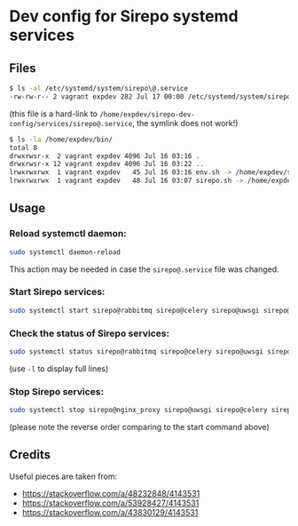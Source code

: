 # Dev config for Sirepo systemd services

## Files
```bash
$ ls -al /etc/systemd/system/sirepo\@.service
-rw-rw-r-- 2 vagrant expdev 282 Jul 17 00:00 /etc/systemd/system/sirepo@.service
```
(this file is a hard-link to `/home/expdev/sirepo-dev-config/services/sirepo@.service`, the symlink does not work!)

```bash
$ ls -la /home/expdev/bin/
total 8
drwxrwsr-x  2 vagrant expdev 4096 Jul 16 03:16 .
drwxrwsr-x 12 vagrant expdev 4096 Jul 16 03:22 ..
lrwxrwxrwx  1 vagrant expdev   45 Jul 16 03:16 env.sh -> /home/expdev/sirepo-dev-config/scripts/env.sh
lrwxrwxrwx  1 vagrant expdev   48 Jul 16 03:07 sirepo.sh -> /home/expdev/sirepo-dev-config/scripts/sirepo.sh
```

## Usage

### Reload systemctl daemon:
```bash
sudo systemctl daemon-reload
```
This action may be needed in case the `sirepo@.service` file was changed.

### Start Sirepo services:
```bash
sudo systemctl start sirepo@rabbitmq sirepo@celery sirepo@uwsgi sirepo@nginx_proxy
```

### Check the status of Sirepo services:
```bash
sudo systemctl status sirepo@rabbitmq sirepo@celery sirepo@uwsgi sirepo@nginx_proxy
```
(use `-l` to display full lines)

### Stop Sirepo services:
```bash
sudo systemctl stop sirepo@nginx_proxy sirepo@uwsgi sirepo@celery sirepo@rabbitmq
```
(please note the reverse order comparing to the start command above)

## Credits
Useful pieces are taken from:
- https://stackoverflow.com/a/48232848/4143531
- https://stackoverflow.com/a/53928427/4143531
- https://stackoverflow.com/a/43830129/4143531
